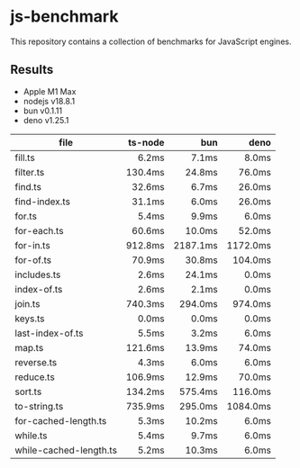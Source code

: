 # js-benchmark

This repository contains a collection of benchmarks for JavaScript engines.

## Results
- Apple M1 Max
- nodejs v18.8.1
- bun v0.1.11
- deno v1.25.1

| file                   |  ts-node |       bun |      deno |
|------------------------|---------:|----------:|----------:|
| fill.ts                |    6.2ms |     7.1ms |     8.0ms |
| filter.ts              |  130.4ms |    24.8ms |    76.0ms |
| find.ts                |   32.6ms |     6.7ms |    26.0ms |
| find-index.ts          |   31.1ms |     6.0ms |    26.0ms |
| for.ts                 |    5.4ms |     9.9ms |     6.0ms |
| for-each.ts            |   60.6ms |    10.0ms |    52.0ms |
| for-in.ts              |  912.8ms |  2187.1ms |  1172.0ms |
| for-of.ts              |   70.9ms |    30.8ms |   104.0ms |
| includes.ts            |    2.6ms |    24.1ms |     0.0ms |
| index-of.ts            |    2.6ms |     2.1ms |     0.0ms |
| join.ts                |  740.3ms |   294.0ms |   974.0ms |
| keys.ts                |    0.0ms |     0.0ms |     0.0ms |
| last-index-of.ts       |    5.5ms |     3.2ms |     6.0ms |
| map.ts                 |  121.6ms |    13.9ms |    74.0ms |
| reverse.ts             |    4.3ms |     6.0ms |     6.0ms |
| reduce.ts              |  106.9ms |    12.9ms |    70.0ms |
| sort.ts                |  134.2ms |   575.4ms |   116.0ms |
| to-string.ts           |  735.9ms |   295.0ms |  1084.0ms |
| for-cached-length.ts   |    5.3ms |    10.2ms |     6.0ms |
| while.ts               |    5.4ms |     9.7ms |     6.0ms |
| while-cached-length.ts |    5.2ms |    10.3ms |     6.0ms |